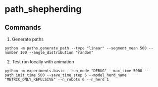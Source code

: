 # path_shepherding

## Commands

1. Generate paths

```
python -m paths.generate_path --type "linear" --segment_mean 500 --number 100 --angle_distribution "random"
```

2. Test run locally with animation

```
python -m experiments.basic --run_mode "DEBUG" --max_time 5000 --path_init_time 500 --save_time_step 5 --model_herd_name "METRIC_ONLY_REPULSIVE" --n_robots 6 --n_herd 1
```